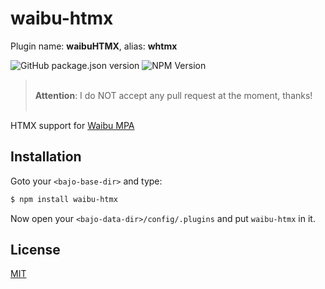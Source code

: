 # waibu-htmx

Plugin name: **waibuHTMX**, alias: **whtmx**

![GitHub package.json version](https://img.shields.io/github/package-json/v/ardhi/waibu-htmx) ![NPM Version](https://img.shields.io/npm/v/waibu-htmx)

> <br />**Attention**: I do NOT accept any pull request at the moment, thanks!<br /><br />

HTMX support for [Waibu MPA](https://github.com/ardhi/waibu-mpa)

## Installation

Goto your ```<bajo-base-dir>``` and type:

```bash
$ npm install waibu-htmx
```

Now open your ```<bajo-data-dir>/config/.plugins``` and put ```waibu-htmx``` in it.

## License

[MIT](LICENSE)
